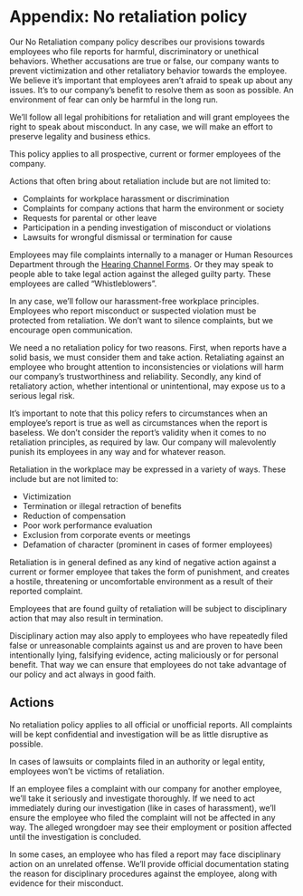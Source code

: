 # Appendix: No retaliation policy

Our No Retaliation company policy describes our provisions towards employees who file reports for harmful, discriminatory or unethical behaviors. Whether accusations are true or false, our company wants to prevent victimization and other retaliatory behavior towards the employee. We believe it’s important that employees aren’t afraid to speak up about any issues. It’s to our company’s benefit to resolve them as soon as possible. An environment of fear can only be harmful in the long run.

We’ll follow all legal prohibitions for retaliation and will grant employees the right to speak about misconduct. In any case, we will make an effort to preserve legality and business ethics.

This policy applies to all prospective, current or former employees of the company.

Actions that often bring about retaliation include but are not limited to:

* Complaints for workplace harassment or discrimination
* Complaints for company actions that harm the environment or society
* Requests for parental or other leave
* Participation in a pending investigation of misconduct or violations
* Lawsuits for wrongful dismissal or termination for cause

Employees may file complaints internally to a manager or Human Resources Department through the [Hearing Channel Forms](https://forms.gle/1PVYgoR3c4BoXSMd8). Or they may speak to people able to take legal action against the alleged guilty party. These employees are called “Whistleblowers”.

In any case, we’ll follow our harassment-free workplace principles. Employees who report misconduct or suspected violation must be protected from retaliation. We don’t want to silence complaints, but we encourage open communication.

We need a no retaliation policy for two reasons. First, when reports have a solid basis, we must consider them and take action. Retaliating against an employee who brought attention to inconsistencies or violations will harm our company’s trustworthiness and reliability. Secondly, any kind of retaliatory action, whether intentional or unintentional, may expose us to a serious legal risk.

It’s important to note that this policy refers to circumstances when an employee’s report is true as well as circumstances when the report is baseless. We don’t consider the report’s validity when it comes to no retaliation principles, as required by law. Our company will malevolently punish its employees in any way and for whatever reason.

Retaliation in the workplace may be expressed in a variety of ways. These include but are not limited to:

* Victimization
* Termination or illegal retraction of benefits
* Reduction of compensation
* Poor work performance evaluation
* Exclusion from corporate events or meetings
* Defamation of character \(prominent in cases of former employees\)

Retaliation is in general defined as any kind of negative action against a current or former employee that takes the form of punishment, and creates a hostile, threatening or uncomfortable environment as a result of their reported complaint.

Employees that are found guilty of retaliation will be subject to disciplinary action that may also result in termination.

Disciplinary action may also apply to employees who have repeatedly filed false or unreasonable complaints against us and are proven to have been intentionally lying, falsifying evidence, acting maliciously or for personal benefit. That way we can ensure that employees do not take advantage of our policy and act always in good faith.

## Actions

No retaliation policy applies to all official or unofficial reports. All complaints will be kept confidential and investigation will be as little disruptive as possible.

In cases of lawsuits or complaints filed in an authority or legal entity, employees won’t be victims of retaliation.

If an employee files a complaint with our company for another employee, we’ll take it seriously and investigate thoroughly. If we need to act immediately during our investigation \(like in cases of harassment\), we’ll ensure the employee who filed the complaint will not be affected in any way. The alleged wrongdoer may see their employment or position affected until the investigation is concluded.

In some cases, an employee who has filed a report may face disciplinary action on an unrelated offense. We’ll provide official documentation stating the reason for disciplinary procedures against the employee, along with evidence for their misconduct.

